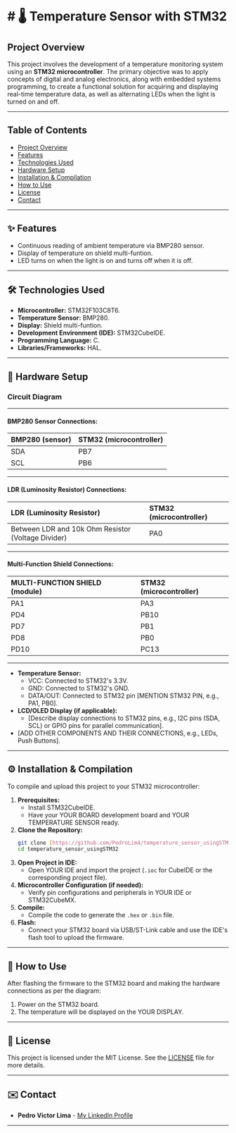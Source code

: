 # # 🌡️ Temperature Sensor with STM32

## Project Overview

This project involves the development of a temperature monitoring system using an **STM32 microcontroller**. The primary objective was to apply concepts of digital and analog electronics, along with embedded systems programming, to create a functional solution for acquiring and displaying real-time temperature data, as well as alternating LEDs when the light is turned on and off.

---

## Table of Contents

* [Project Overview](#-project-overview)
* [Features](#-features)
* [Technologies Used](#-technologies-used)
* [Hardware Setup](#-hardware-setup)
* [Installation & Compilation](#-installation--compilation)
* [How to Use](#-how-to-use)
* [License](#-license)
* [Contact](#-contact)

---

## ✨ Features

* Continuous reading of ambient temperature via BMP280 sensor.
* Display of temperature on shield multi-funtion.
* LED turns on when the light is on and turns off when it is off.

---

## 🛠️ Technologies Used

* **Microcontroller:** STM32F103C8T6.
* **Temperature Sensor:** BMP280.
* **Display:** Shield multi-funtion.
* **Development Environment (IDE):** STM32CubeIDE.
* **Programming Language:** C.
* **Libraries/Frameworks:** HAL.

---

## 🔌 Hardware Setup

### Circuit Diagram

---

#### **BMP280 Sensor Connections:**

| BMP280 (sensor) | STM32 (microcontroller) |
| :-------------- | :---------------------- |
| SDA             | PB7                     |
| SCL             | PB6                     |

---

#### **LDR (Luminosity Resistor) Connections:**

| LDR (Luminosity Resistor)                   | STM32 (microcontroller) |
| :------------------------------------------ | :---------------------- |
| Between LDR and 10k Ohm Resistor (Voltage Divider) | PA0                     |

---

#### **Multi-Function Shield Connections:**

| MULTI-FUNCTION SHIELD (module) | STM32 (microcontroller) |
| :----------------------------- | :---------------------- |
| PA1                            | PA3                     |
| PD4                            | PB10                    |
| PD7                            | PB1                     |
| PD8                            | PB0                     |
| PD10                           | PC13                    |

---
* **Temperature Sensor:**
    * VCC: Connected to STM32's 3.3V.
    * GND: Connected to STM32's GND.
    * DATA/OUT: Connected to STM32 pin [MENTION STM32 PIN, e.g., PA1, PB0].
* **LCD/OLED Display (if applicable):**
    * [Describe display connections to STM32 pins, e.g., I2C pins (SDA, SCL) or GPIO pins for parallel communication].
* [ADD OTHER COMPONENTS AND THEIR CONNECTIONS, e.g., LEDs, Push Buttons].

---

## ⚙️ Installation & Compilation

To compile and upload this project to your STM32 microcontroller:

1.  **Prerequisites:**
    * Install STM32CubeIDE.
    * Have your YOUR BOARD development board and YOUR TEMPERATURE SENSOR ready.
2.  **Clone the Repository:**
    ```bash
    git clone [https://github.com/PedroLim4/temperature_sensor_usingSTM32.git](https://github.com/PedroLim4/temperature_sensor_usingSTM32.git)
    cd temperature_sensor_usingSTM32
    ```
3.  **Open Project in IDE:**
    * Open YOUR IDE and import the project (`.ioc` for CubeIDE or the corresponding project file).
4.  **Microcontroller Configuration (if needed):**
    * Verify pin configurations and peripherals in YOUR IDE or STM32CubeMX.
5.  **Compile:**
    * Compile the code to generate the `.hex` or `.bin` file.
6.  **Flash:**
    * Connect your STM32 board via USB/ST-Link cable and use the IDE's flash tool to upload the firmware.

---

## 🚀 How to Use

After flashing the firmware to the STM32 board and making the hardware connections as per the diagram:

1.  Power on the STM32 board.
2.  The temperature will be displayed on the YOUR DISPLAY.

---

## 📄 License

This project is licensed under the MIT License. See the [LICENSE](LICENSE) file for more details.

---

## ✉️ Contact

* **Pedro Victor Lima** - [My LinkedIn Profile](https://www.linkedin.com/in/yourlinkedinusername)

---
